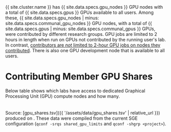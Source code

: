 <div class="alert alert-info" role="alert">
{{ site.cluster.name }} has {{ site.data.specs.gpu_nodes }} GPU nodes with a total of {{ site.data.specs.gpus }} GPUs available to all users. Among these, {{ site.data.specs.gpu_nodes | minus: site.data.specs.communal_gpu_nodes }} GPU nodes, with a total of {{ site.data.specs.gpus | minus: site.data.specs.communal_gpus }} GPUs, were contributed by different research groups. GPU jobs are limited to 2 hours in length when run on GPUs not contributed by the running user's lab.  In contrast, <a href="{{ '/scheduler/queues.html' | relative_url }}">contributors are <em>not</em> limited to 2-hour GPU jobs on nodes they contributed</a>.
There is also one GPU development node that is available to all users.
</div>

# Contributing Member GPU Shares

Below table shows which labs have access to dedicated Graphical Processing Unit (GPU) compute nodes and how many.


<script src="https://d3js.org/d3.v3.min.js"><!-- ~150 kB --></script>
<script src="https://cdn.datatables.net/1.10.16/js/jquery.dataTables.min.js"><!-- ~80 kB --></script>
<script src="https://cdn.datatables.net/1.10.16/js/dataTables.bootstrap.min.js"><!-- 2 kB --></script>

<table id="hosttable">
</table>

<script type="text/javascript" charset="utf-8">
d3.text("{{ '/assets/data/gpu_shares.tsv' | relative_url }}", "text/csv", function(host_table) {
  // extract date from header comments
  var timestamp = host_table.match(/^[#] Created on: [^\r\n]*[\r\n]+/mg, '')[0];
  timestamp = timestamp.replace(/^[#] Created on: /g, '');
  timestamp = timestamp.replace(/ [^ ]+/g, ''); // keep only the date
  timestamp = timestamp.trim();
  d3.select("#compute-shares-timestamp").text(timestamp);
  
  // drop header comments
  host_table = host_table.replace(/^[#][^\r\n]*[\r\n]+/mg, '');
  host_table = d3.tsv.parse(host_table);

  var table = d3.select("#hosttable");
  var thead, tbody, tfoot, tr, td, td_status;
  var value, value2;
  var nodes_total = 0;
  
  /* For each row */
  var nentries = 0;
  host_table.forEach(function(row0) {
    var row = [row0["project"], row0["nbr_of_hosts"], row0["hosts"]];

    if (nentries == 0) {
      tr = table.append("thead").append("tr");
      tr.append("th").text("Lab Group");
      tr.append("th").text("Number of GPU Nodes");
      tr.append("th").text("GPU Nodes");
      tbody = table.append("tbody");
    }

    tr = tbody.append("tr");
    for (key in row) td = tr.append("td").text(row[key]);
    nodes_total += parseInt(row[1]);

    nentries += 1;
  });

  tr = table.append("tfoot").append("tr");
  tr.append("td").text("Total");
  tr.append("td").text(nodes_total + " nodes");
  tr.append("td");

  $(document).ready(function() {
    $('#hosttable').DataTable({
      "pageLength": 50,
      "order": [[ 0, "desc" ]]
    });
  });
});
</script>

Source: [gpu_shares.tsv]({{ '/assets/data/gpu_shares.tsv' | relative_url }}) produced on <span id="compute-shares-timestamp"></span>.  These data were compiled from the current SGE configuration (`qconf -srqs shared_gpu_limits` and `qconf -shgrp <project>`).

<style>
table {
  margin-top: 2ex;
  margin-bottom: 2ex;
}
tfoot {
  border-top: 2px solid #000;
  font-weight: bold;
}
ttr:last-child { border-top: 2px solid #000; }
</style>
